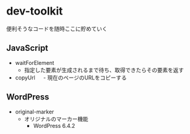 # dev-toolkit

便利そうなコードを随時ここに貯めていく

## JavaScript

- waitForElement
  - 指定した要素が生成されるまで待ち、取得できたらその要素を返す
- copyUrl
　 - 現在のページのURLをコピーする

## WordPress

- original-marker
  - オリジナルのマーカー機能
    - WordPress 6.4.2
